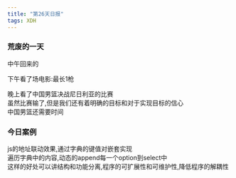 ```yaml
---
title: "第26天日报"
tags: XDH  
---
```


### 荒废的一天
中午回来的  

下午看了场电影:最长1枪

晚上看了中国男篮决战尼日利亚的比赛  
虽然比赛输了,但是我们还有着明确的目标和对于实现目标的信心  
中国男篮还需要时间  

### 今日案例
js的地址联动效果,通过字典的键值对嵌套实现  
遍历字典中的内容,动态的append每一个option到select中  
这样的好处可以讲结构和功能分离,程序的可扩展性和可维护性,降低程序的解耦性  
